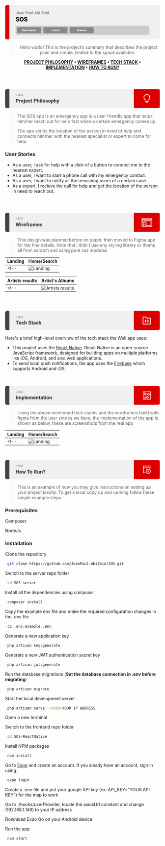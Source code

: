 <img src="./readme/title1.svg"/>

<div align="center">

> Hello world! This is the project’s summary that describes the project plain and simple, limited to the space available.  

**[PROJECT PHILOSOPHY](https://github.com/JeanPaul-AbiZeid/SOS#-project-philosophy) • [WIREFRAMES](https://github.com/JeanPaul-AbiZeid/SOS#-wireframes) • [TECH STACK](https://github.com/JeanPaul-AbiZeid/SOS#-tech-stack) • [IMPLEMENTATION](https://github.com/JeanPaul-AbiZeid/SOS#-impplementation) • [HOW TO RUN?](https://github.com/JeanPaul-AbiZeid/SOS#-how-to-run)**

</div>

<br><br>


<img src="./readme/title2.svg"/>

> The SOS app is an emergency app is a user friendly app that helps him/her reach out for help fast when a certain emergency comes up.

> The app sends the location of the person in need of help and connects him/her with the nearest specialist or expert to come for help.

### User Stories
- As a user, I ask for help with a click of a button to connect me to the nearest expert.
- As a user, I want to start a phone call with my emergency contact.
- As a user, I want to notify all the remaining users of a certain case.
- As a expert, I recieve the call for help and get the location of the person in need to reach out.

<br><br>

<img src="./readme/title3.svg"/>

> This design was planned before on paper, then moved to Figma app for the fine details.
Note that i didn't use any styling library or theme, all from scratch and using pure css modules

| Landing  | Home/Search  |
| -----------------| -----|
<!-- | ![Landing](https://github.com/julescript/spotifyndr/blob/master/demo/Landing_Page.jpg) | ![Home/Search](https://github.com/julescript/spotifyndr/blob/master/demo/Search_Page.jpg) | -->

| Artists results  | Artist's Albums  |
| -----------------| -----|
<!-- | ![Artists results](https://github.com/julescript/spotifyndr/blob/master/demo/Artists_Page.jpg) | ![Artist's Albums](https://github.com/julescript/spotifyndr/blob/master/demo/Albums_Page.jpg) | -->


<br><br>

<img src="./readme/title4.svg"/>

Here's a brief high-level overview of the tech stack the Well app uses:

- This project uses the [React Native](https://reactnative.dev/). React Native is an open-source JavaScript framework, designed for building apps on multiple platforms like iOS, Android, and also web applications.
- To send local push notifications, the app uses the [Firebase](https://rnfirebase.io/messaging/notifications) which supports Android and iOS.

<br><br>
<img src="./readme/title5.svg"/>

> Using the above mentioned tech stacks and the wireframes build with figma from the user sotries we have, the implementation of the app is shown as below, these are screenshots from the real app

| Landing  | Home/Search  |
| -----------------| -----|
<!-- | ![Landing](https://github.com/julescript/spotifyndr/blob/master/demo/Landing_Page.jpg) | ![Home/Search](https://github.com/julescript/spotifyndr/blob/master/demo/Search_Page.jpg) | -->


<br><br>
<img src="./readme/title6.svg"/>


> This is an example of how you may give instructions on setting up your project locally.
To get a local copy up and running follow these simple example steps.

### Prerequisites

Composer

NodeJs

### Installation

Clone the repository
   ```sh
    git clone https://github.com/JeanPaul-AbiZeid/SOS.git
   ```
Switch to the server repo folder
   ```sh
    cd SOS-server
   ```
Install all the dependencies using composer
   ```sh
    composer install
   ```
Copy the example env file and make the required configuration changes in the .env file
   ```sh
    cp .env.example .env
   ```
Generate a new application key
   ```sh
    php artisan key:generate
   ```
Generate a new JWT authentication secret key
   ```sh
    php artisan jwt:generate
   ```
Run the database migrations (**Set the database connection in .env before migrating**)
   ```sh
    php artisan migrate
   ```
Start the local development server
   ```sh
    php artisan serve --host=YOUR IP ADDRESS
   ```
Open a new terminal

Switch to the frontend repo folder
   ```sh
    cd SOS-ReactNative
   ```
Install NPM packages
   ```sh
    npm install
   ```
Go to [Expo](https://expo.dev/) and create an account. If you aleady have an account, sign in using: 
   ```sh
    expo login
   ```
Create a .env file and put your google API key (ex: API_KEY="YOUR API KEY") for the map to work

Go to ./hooks/userProvider, locate the axiosUrl constant and change (192.168.1.149) to your IP address

Download Expo Go on your Android device

Run the app
   ```sh
    npm start
   ```



